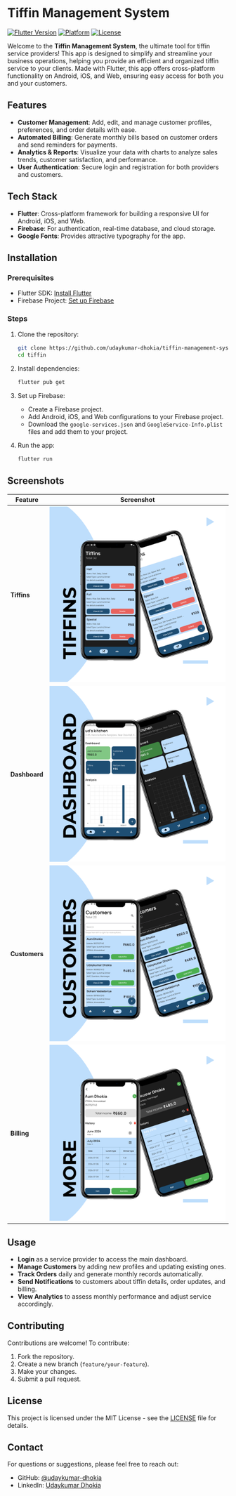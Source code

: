 # Tiffin Management System

[![Flutter Version](https://img.shields.io/badge/Flutter-^3.0-blue.svg)](https://flutter.dev)
[![Platform](https://img.shields.io/badge/Platform-Web%20%7C%20Android%20%7C%20iOS-green.svg)](https://flutter.dev/docs/deployment)
[![License](https://img.shields.io/badge/License-MIT-brightgreen.svg)](LICENSE)

Welcome to the **Tiffin Management System**, the ultimate tool for tiffin service providers! This app is designed to simplify and streamline your business operations, helping you provide an efficient and organized tiffin service to your clients. Made with Flutter, this app offers cross-platform functionality on Android, iOS, and Web, ensuring easy access for both you and your customers.

## Features

- **Customer Management**: Add, edit, and manage customer profiles, preferences, and order details with ease.
- **Automated Billing**: Generate monthly bills based on customer orders and send reminders for payments.
- **Analytics & Reports**: Visualize your data with charts to analyze sales trends, customer satisfaction, and performance.
- **User Authentication**: Secure login and registration for both providers and customers.

## Tech Stack

- **Flutter**: Cross-platform framework for building a responsive UI for Android, iOS, and Web.
- **Firebase**: For authentication, real-time database, and cloud storage.
- **Google Fonts**: Provides attractive typography for the app.

## Installation

### Prerequisites

- Flutter SDK: [Install Flutter](https://flutter.dev/docs/get-started/install)
- Firebase Project: [Set up Firebase](https://firebase.google.com/)

### Steps

1. Clone the repository:
   ```bash
   git clone https://github.com/udaykumar-dhokia/tiffin-management-system.git
   cd tiffin
   ```

2. Install dependencies:
   ```bash
   flutter pub get
   ```

3. Set up Firebase:
   - Create a Firebase project.
   - Add Android, iOS, and Web configurations to your Firebase project.
   - Download the `google-services.json` and `GoogleService-Info.plist` files and add them to your project.

4. Run the app:
   ```bash
   flutter run
   ```

## Screenshots

| Feature          | Screenshot                                                 |
|------------------|------------------------------------------------------------|
| **Tiffins**      | ![Login](screenshots/tiffins.png)                          |
| **Dashboard**    | ![Dashboard](screenshots/dashboard.png)                    |
| **Customers**    | ![Order Tracking](screenshots/customers.png)               |
| **Billing**      | ![Billing](screenshots/billing.png)                        |

## Usage

- **Login** as a service provider to access the main dashboard.
- **Manage Customers** by adding new profiles and updating existing ones.
- **Track Orders** daily and generate monthly records automatically.
- **Send Notifications** to customers about tiffin details, order updates, and billing.
- **View Analytics** to assess monthly performance and adjust service accordingly.

## Contributing

Contributions are welcome! To contribute:

1. Fork the repository.
2. Create a new branch (`feature/your-feature`).
3. Make your changes.
4. Submit a pull request.

## License

This project is licensed under the MIT License - see the [LICENSE](LICENSE) file for details.

## Contact

For questions or suggestions, please feel free to reach out:
- GitHub: [@udaykumar-dhokia](https://github.com/udaykumar-dhokia)
- LinkedIn: [Udaykumar Dhokia](https://www.linkedin.com/in/udaykumar-dhokia)

